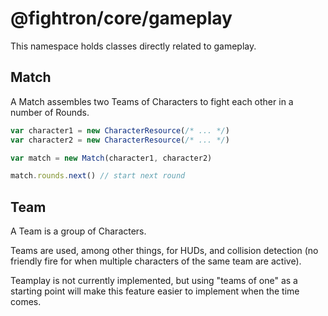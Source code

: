 # @fightron/core/gameplay

This namespace holds classes directly related to gameplay.

## Match

A Match assembles two Teams of Characters to fight each other in a number of Rounds.

```javascript
var character1 = new CharacterResource(/* ... */)
var character2 = new CharacterResource(/* ... */)

var match = new Match(character1, character2)

match.rounds.next() // start next round
```

## Team

A Team is a group of Characters.

Teams are used, among other things, for HUDs, and collision detection (no friendly fire for when multiple characters of the same team are active).

Teamplay is not currently implemented, but using "teams of one" as a starting point will make this feature easier to implement when the time comes.
